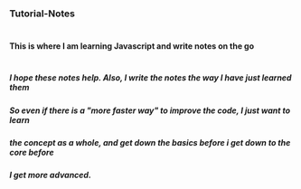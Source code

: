 ### Tutorial-Notes
#
#### This is where I am learning Javascript and write notes on the go
#
##### I hope these notes help. Also, I write the notes the way I have just learned them
##### So even if there is a "more faster way" to improve the code, I just want to learn 
##### the concept as a whole, and get down the basics before i get down to the core before
##### I get more advanced. 
#
